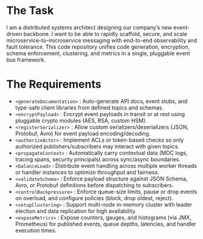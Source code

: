 # The Task

I am a distributed systems architect designing our company’s new event-driven backbone. I want to be able to rapidly scaffold, secure, and scale microservice-to-microservice messaging with end-to-end observability and fault tolerance. This code repository unifies code generation, encryption, schema enforcement, clustering, and metrics in a single, pluggable event bus framework.

# The Requirements

* `<generateDocumentation>` : Auto-generate API docs, event stubs, and type-safe client libraries from defined topics and schemas.  
* `<encryptPayload>`       : Encrypt event payloads in transit or at rest using pluggable crypto modules (AES, RSA, custom HSM).  
* `<registerSerializer>`   : Allow custom serializers/deserializers (JSON, Protobuf, Avro) for event payload encoding/decoding.  
* `<authorizeActor>`       : Implement ACLs or token-based checks so only authorized publishers/subscribers may interact with given topics.  
* `<propagateContext>`     : Automatically carry contextual data (MDC logs, tracing spans, security principals) across sync/async boundaries.  
* `<balanceLoad>`          : Distribute event handling across multiple worker threads or handler instances to optimize throughput and fairness.  
* `<validateSchema>`       : Enforce payload structure against JSON Schema, Avro, or Protobuf definitions before dispatching to subscribers.  
* `<controlBackpressure>`  : Enforce queue-size limits, pause or drop events on overload, and configure policies (block, drop oldest, reject).  
* `<setupClustering>`      : Support multi-node in-memory cluster with leader election and data replication for high availability.  
* `<exposeMetrics>`        : Expose counters, gauges, and histograms (via JMX, Prometheus) for published events, queue depths, latencies, and handler execution times.  
